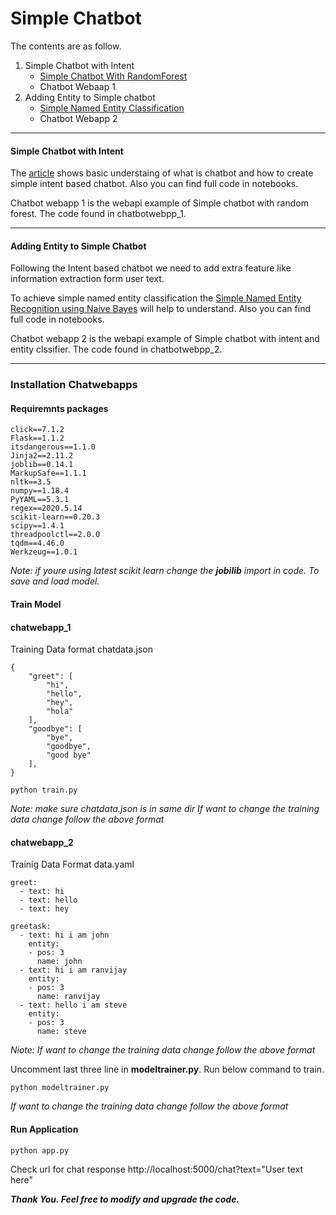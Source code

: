# Simple Chatbot

The contents are as follow.

1. Simple Chatbot with Intent
    - [Simple Chatbot With RandomForest](https://medium.com/@akshay.mewada7/simple-chatbot-using-randoforest-3106ea2b523e)
    - Chatbot Webaap 1
2. Adding Entity to Simple chatbot
    - [Simple Named Entity Classification](https://medium.com/@akshay.mewada7/simple-named-entity-recognition-using-naive-bayes-classifier-2421f92c5b1e)
    - Chatbot Webapp 2
---
#### Simple Chatbot with Intent
The [article](https://medium.com/@akshay.mewada7/simple-chatbot-using-randoforest-3106ea2b523e) shows basic understaing of what is chatbot and how to create simple intent based chatbot. Also you can find full code in notebooks.  

Chatbot webapp 1 is the webapi example of Simple chatbot with random forest. The code found in chatbotwebpp_1.

---
#### Adding Entity to Simple Chatbot
Following the Intent based chatbot we need to add extra feature like information extraction form user text.

To achieve simple named entity classification the [Simple Named Entity Recognition using Naive Bayes](https://medium.com/@akshay.mewada7/simple-named-entity-recognition-using-naive-bayes-classifier-2421f92c5b1e) will help to understand. Also you can find full code in notebooks.   

Chatbot webapp 2 is the webapi example of Simple chatbot with intent and entity clssifier. The code found in chatbotwebpp_2.

---
### Installation Chatwebapps

#### Requiremnts packages
```
click==7.1.2
Flask==1.1.2
itsdangerous==1.1.0
Jinja2==2.11.2
joblib==0.14.1
MarkupSafe==1.1.1
nltk==3.5
numpy==1.18.4
PyYAML==5.3.1
regex==2020.5.14
scikit-learn==0.20.3
scipy==1.4.1
threadpoolctl==2.0.0
tqdm==4.46.0
Werkzeug==1.0.1
```
*Note: if youre using latest scikit learn change the **jobilib** import in code. To save and load model.*

#### Train Model

#### chatwebapp_1

Training Data format chatdata.json
```
{
    "greet": [
        "hi",
        "hello",
        "hey",
        "hola"
    ],
    "goodbye": [
        "bye",
        "goodbye",
        "good bye"
    ],
}
```

```
python train.py
```
*Note: make sure chatdata.json is in same dir*
*If want to change the training data change follow the above format*

#### chatwebapp_2

Trainig Data Format data.yaml
```
greet:
  - text: hi
  - text: hello
  - text: hey 

greetask:
  - text: hi i am john
    entity:
    - pos: 3
      name: john
  - text: hi i am ranvijay
    entity:
    - pos: 3
      name: ranvijay
  - text: hello i am steve
    entity:
    - pos: 3
      name: steve
```
*Niote: If want to change the training data change follow the above format*

Uncomment last three line in **modeltrainer.py**. Run below command to train.
```
python modeltrainer.py
```
*If want to change the training data change follow the above format*

#### Run Application
```
python app.py
```
Check url for chat response http://localhost:5000/chat?text="User text here"

***Thank You. Feel free to modify and upgrade the code.***
